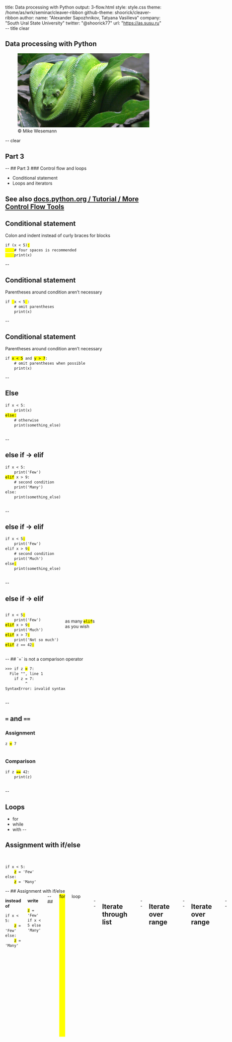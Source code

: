 title: Data processing with Python
output: 3-flow.html
style: style.css
theme: /home/as/wrk/seminar/cleaver-ribbon
github-theme: shoorick/cleaver-ribbon
author:
  name: "Alexander Sapozhnikov, Tatyana Vasilieva"
  company: "South Ural State University"
  twitter: "@shoorick77"
  url: "https://as.susu.ru"
-- title clear
## Data processing with Python
<figure>
    <img class="cover" src="images/baumpython-cropped.jpg" alt="Python">
    <figcaption class="copyright right white">
        © Mike Wesemann
    </figcaption>
</figure>
-- clear
<h2 class="shout shrink">Part 3</h2>
--
## Part 3
### Control flow and loops

* Conditional statement
* Loops and iterators

See also [docs.python.org / Tutorial / More Control Flow Tools](https://docs.python.org/3.7/tutorial/controlflow.html)
--
## Conditional statement

Colon and indent instead of curly braces for blocks

<pre>
<code>if (x &lt; 5)<mark>:</mark>
<mark>    </mark><span class="comment"># four spaces is recommended</span>
<mark>    </mark>print(x)</code>
</pre>
--
## Conditional statement

Parentheses around condition aren’t necessary

<pre>
<code>if <mark> </mark>x &lt; 5<mark> </mark>:
    <span class="comment"># omit parentheses</span>
    print(x)</code>
</pre>
--
## Conditional statement

Parentheses around condition aren’t necessary

<pre>
<code>if <mark>x &lt; 5</mark> and <mark>y &gt; 7</mark>:
    <span class="comment"># omit parentheses when possible</span>
    print(x)</code>
</pre>

--
## Else

<pre>
<code>if x &lt; 5:
    print(x)
<mark>else:</mark>
    <span class="comment"># otherwise</span>
    print(something_else)
</code>
</pre>
--
## else if → elif

<pre>
<code>if x &lt; 5:
    print('Few')
<mark class="green">elif</mark> x &gt; 9:
    <span class="comment"># second condition</span>
    print('Many')
else:
    print(something_else)
</code>
</pre>
--
## else if → elif

<pre>
<code>if x &lt; 5<mark>:</mark>
    print('Few')
elif x &gt; 9<mark>:</mark>
    <span class="comment"># second condition</span>
    print('Much')
else<mark>:</mark>
    print(something_else)
</code>
</pre>
--
## else if → elif

<div class="two columns">
<div>
<pre>
<code>if x &lt; 5<mark>:</mark>
    print('Few')
<mark class="green">elif</mark> x &gt; 9<mark>:</mark>
    print('Much')
<mark class="green">elif</mark> x &gt; 7<mark>:</mark>
    print('Not so much')
<mark class="green">elif</mark> z == 42<mark>:</mark>
</code>
</pre>
</div><div>
<br><br>
as many <code><mark class="green">elif</mark></code>s
<br>as you wish
</div></div>
--
## `=` is not a comparison operator

<pre>
<code>&gt;&gt;&gt; if z <mark class="important">=</mark> 7:
  File "<stdin>", line 1
    if z = 7:
         ^
SyntaxError: invalid syntax
</code>
</pre>

--
## `=` and `==`

### Assignment
<pre>
<code>z <mark class="orange">=</mark> 7
</code>
</pre>

### Comparison

<pre>
<code>if z <mark class="green">==</mark> 42:
    <span class="comment">print(z)</span>
</code>
</pre>
--
## Loops
  * for
  * while
  * with
--
## Assignment with if/else

<div class="two columns">
<div>
&nbsp;
<pre><code>if x &lt; 5:
    <mark>z</mark> = 'Few'
else:
    <mark>z</mark> = 'Many'
</code></pre></div>
</div>
--
## Assignment with if/else

<div class="two columns">
<div>

**instead of**

<pre><code>if x &lt; 5:
    <mark>z</mark> = 'Few'
else:
    <mark>z</mark> = 'Many'
</code></pre>
</div><div>

**write**

<div><pre><code><mark>z</mark> = 'Few' if x < 5 else 'Many'</code>
</pre>
</div>
</div>
--
## <mark>for</mark> loop

<pre><code>
for <mark class="orange">item</mark> in <mark class="green">sequence</mark>:
    <span class="comment"># do something</span>
</code></pre>
--
## Iterate through list

<pre><code>
people = ['Alice', 'Bob', 'Charlie']
for <mark class="orange">person</mark> in <mark class="green">people</mark>:
    print(person)
</code></pre>
--
## Iterate over range

<pre><code>
teen = range(13, 20)
for <mark class="orange">age</mark> in <mark class="green">teen</mark>:
    print(f'Age is {age}')
</code></pre>
--
## Iterate over range

<pre><code>
teen = range(13, 20)
for <mark class="orange">age</mark> in <mark class="green">teen</mark>:
    print(f'Age is {age}')

for <mark class="orange">i</mark> in <mark class="green">range(10)</mark>:
    do_something() <span class="comment"># ten times</span>
</code></pre>
--
## Counter name

`i`, `j`, `k` (and `x`, `y`, `z`) are good names for counter variables
<pre><code>
for <mark class="orange">x</mark> in width:
    for <mark>y</mark> in height:
        for <mark class="green">z</mark> in depth:
            do_something(<mark class="orange">x</mark>, <mark>y</mark>, <mark class="green">z</mark>)
</code></pre>
--
## How to iterate over several sequences simultaneously?

<pre><code>
<mark class="orange">colors</mark> = ['red',   'orange', 'yellow'  ]
<mark>people</mark> = ['Alice', 'Bob',    'Charlie' ]
<mark class="green">fruits</mark> = ['apple', 'banana', 'cucumber']
</code></pre>
--
## How to iterate over several sequences simultaneously?

<pre><code>
colors = [<mark class="blue">'red',  </mark> 'orange', 'yellow'  ]
people = [<mark class="blue">'Alice',</mark> 'Bob',    'Charlie' ]
fruits = [<mark class="blue">'apple',</mark> 'banana', 'cucumber']
</code></pre>
--
## How to iterate over several sequences simultaneously?

<pre><code>
colors = ['red',   <mark class="blue">'orange',</mark> 'yellow'  ]
people = ['Alice', <mark class="blue">'Bob',   </mark> 'Charlie' ]
fruits = ['apple', <mark class="blue">'banana',</mark> 'cucumber']
</code></pre>
--
## How to iterate over several sequences simultaneously?

<pre><code>
colors = ['red',   'orange', <mark class="blue">'yellow'  </mark>]
people = ['Alice', 'Bob',    <mark class="blue">'Charlie' </mark>]
fruits = ['apple', 'banana', <mark class="blue">'cucumber'</mark>]
</code></pre>
--
## zip

<pre>
<code>&gt;&gt;&gt; for <mark class="orange">color</mark>, <mark>name</mark>, <mark class="green">fruit</mark> in zip(<mark class="orange">colors</mark>, <mark>people</mark>, <mark class="green">fruits</mark>):
...     print(f'{<mark>name</mark>} has {<mark class="orange">color</mark>} {<mark class="green">fruit</mark>}')
...
Alice has red apple
<mark>Bob</mark> has <mark class="orange">orange</mark> <mark class="green">banana</mark>
Charlie</mark> has yellow cucumber
</code></pre>
--
## How to enumerate items?

1. First
2. Second
3. Third
4. Fourth
5. Fifth

--
## Example: chemical elements
```
>>> stuff = ['hydrogen', 'helium', 'lithium']
```

![name → value](images/periodic-table.dot.svg)
--
## Classic way
```
>>> stuff = ['hydrogen', 'helium', 'lithium']
>>> for i in range(len(stuff)):
...     print(i + 1, stuff[i])
...
1 hydrogen
2 helium
3 lithium
```
--
## Use zip and range for numbering

```
>>> for number, name in zip(range(1, len(stuff) + 1), stuff):
...     print(number, name)
...
1 hydrogen
2 helium
3 lithium
```
--
## enumerate
```
>>> for number, name in enumerate(stuff):
...     print(number, name)
...
0 hydrogen
1 helium
2 lithium
```
--
## enumerate

<pre>
<code>&gt;&gt;&gt; for number, name in enumerate(stuff, <mark>start=1</mark>):
...     print(number, name)
...
<mark>1</mark> hydrogen
<mark>2</mark> helium
<mark>3</mark> lithium
</code></pre>
